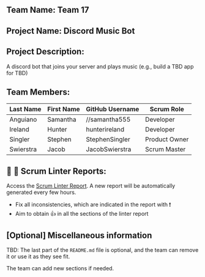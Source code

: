 ## Team Name: Team 17

## Project Name: Discord Music Bot

## Project Description:
A discord bot that joins your server and plays music
(e.g., build a TBD app for TBD)

## Team Members:

Last Name       | First Name      | GitHub Username    | Scrum Role
--------------- | --------------- | ------------------ | ---------------
Anguiano        | Samantha        | //samantha555        | Developer
Ireland         | Hunter          | hunterireland      | Developer
Singler         | Stephen         | StephenSingler     | Product Owner
Swierstra       | Jacob           | JacobSwierstra     | Scrum Master

## :eyes: :memo: Scrum Linter Reports:
Access the [Scrum Linter Report](http://cs.boisestate.edu/~bdit/ScrumLinter/CS471F22ScrumLinterReports/CS471-F22-Team17_0hh7FYJfcKDkCmcC6IyRbDli3ksXrRaaP1y9Y37u/). A new report will be automatically generated every few hours.
- Fix all inconsistencies, which are indicated in the report with :heavy_exclamation_mark:
- Aim to obtain :thumbsup: in all the sections of the linter report

## [Optional] Miscellaneous information
TBD: The last part of the `README.md` file is optional, and the team can remove it or use it as they see fit.

The team can add new sections if needed.
